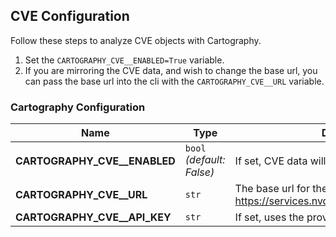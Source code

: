 ## CVE Configuration

Follow these steps to analyze CVE objects with Cartography.

1. Set the `CARTOGRAPHY_CVE__ENABLED=True` variable.
1. If you are mirroring the CVE data, and wish to change the base url, you can pass the base url into the cli with the `CARTOGRAPHY_CVE__URL` variable.

### Cartography Configuration

| **Name** | **Type** | **Description** |
|----------|----------|-----------------|
| **CARTOGRAPHY_CVE__ENABLED** | `bool` _(default: False)_ | If set, CVE data will be synced from NIST. |
| **CARTOGRAPHY_CVE__URL** | `str` | The base url for the NIST CVE data. Default = https://services.nvd.nist.gov/rest/json/cves/2.0/' |
| **CARTOGRAPHY_CVE__API_KEY** | `str` | If set, uses the provided NIST NVD API v2.0 key. |

